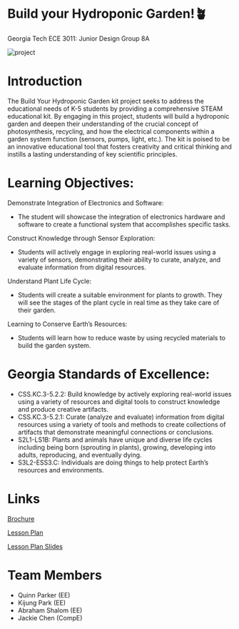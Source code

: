 # Build your Hydroponic Garden!🪴
Georgia Tech ECE 3011: Junior Design Group 8A

![project](https://github.com/jchen3014/ECE-3011/assets/78508685/8775804b-af8a-423e-8871-b31a8f2fb523)

# Introduction
The Build Your Hydroponic Garden kit project seeks to address the educational needs of K-5 students by providing a comprehensive STEAM educational kit. By engaging in this project, students will build a hydroponic garden and deepen their understanding of the crucial concept of photosynthesis, recycling, and how the electrical components within a garden system function (sensors, pumps, light, etc.). The kit is poised to be an innovative educational tool that fosters creativity and critical thinking and instills a lasting understanding of key scientific principles.


# Learning Objectives:

Demonstrate Integration of Electronics and Software:
* The student will showcase the integration of electronics hardware and software to create a functional system that accomplishes specific tasks.

Construct Knowledge through Sensor Exploration:
* Students will actively engage in exploring real-world issues using a variety of sensors, demonstrating their ability to curate, analyze, and evaluate information from digital resources.

Understand Plant Life Cycle:
* Students will create a suitable environment for plants to growth. They will see the stages of the plant cycle in real time as they take care of their garden.

Learning to Conserve Earth’s Resources:
* Students will learn how to reduce waste by using recycled materials to build the garden system.

# Georgia Standards of Excellence:
* CSS.KC.3-5.2.2: Build knowledge by actively exploring real-world issues using a variety of resources and digital tools to construct knowledge and produce creative artifacts.
* CSS.KC.3-5.2.1: Curate (analyze and evaluate) information from digital resources using a variety of tools and methods to create collections of artifacts that demonstrate meaningful connections or conclusions.
* S2L1-LS1B: Plants and animals have unique and diverse life cycles including being born (sprouting in plants), growing, developing into adults, reproducing, and eventually dying.
* S3L2-ESS3.C: Individuals are doing things to help protect Earth’s resources and environments.


# Links
[Brochure](https://drive.google.com/file/d/1eVWwA5-MduTZ5CYxxZiCM6QkssgXdcqd/view?usp=sharing)

[Lesson Plan](https://drive.google.com/file/d/your-file-id/view?usp=sharing)

[Lesson Plan Slides](https://drive.google.com/file/d/1XhAIuWFUIF6It1ooNSYMetjYCRIM8-nY/view?usp=sharing)

# Team Members
* Quinn Parker (EE)
* Kijung Park (EE)
* Abraham Shalom (EE)
* Jackie Chen (CompE)
